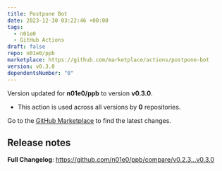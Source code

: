 ```yaml
---
title: Postpone Bot
date: 2023-12-30 03:22:46 +00:00
tags:
  - n01e0
  - GitHub Actions
draft: false
repo: n01e0/ppb
marketplace: https://github.com/marketplace/actions/postpone-bot
version: v0.3.0
dependentsNumber: "0"
---
```



Version updated for **n01e0/ppb** to version **v0.3.0**.
- This action is used across all versions by **0** repositories.

Go to the [GitHub Marketplace](https://github.com/marketplace/actions/postpone-bot) to find the latest changes.

## Release notes

**Full Changelog**: https://github.com/n01e0/ppb/compare/v0.2.3...v0.3.0
